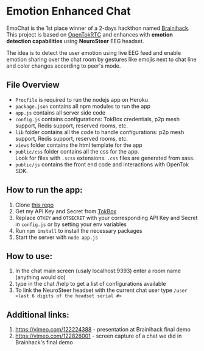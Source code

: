 # Emotion Enhanced Chat

EmoChat is the 1st place winner of a 2-days hackthon named [Brainihack](http://brainihack.org/).
This project is based on [OpenTokRTC](https://github.com/opentok/OpenTokRTC) and enhances with **emotion detection
capabilities** using **NeuroSteer** EEG headset.

The idea is to detect the user emotion using live EEG feed and enable emotion sharing over the chat room by
gestures like emojis next to chat line and color changes according to peer's mode.

## File Overview
* `Procfile` is required to run the nodejs app on Heroku
* `package.json` contains all npm modules to run the app
* `app.js` contains all server side code  
* `config.js` contains configurations: TokBox credentials, p2p mesh support, Redis support, reserved rooms, etc.  
* `lib` folder contains all the code to handle configurations: p2p mesh support, Redis support, reserved rooms, etc.   
* `views` folder contains the html template for the app
* `public/css` folder contains all the css for the app.    
  Look for files with `.scss` extensions. `.css` files are generated from sass.
* `public/js` contains the front end code and interactions with OpenTok SDK.  

## How to run the app:
1. Clone [this repo]( https://github.com/opentok/OpenTokRTC )  
2. Get my API Key and Secret from [TokBox]( http://TokBox.com )  
3. Replace `OTKEY` and `OTSECRET` with your corresponding API Key and Secret in `config.js` or by setting your env variables
4. Run `npm install` to install the necessary packages  
5. Start the server with `node app.js`  

## How to use:

1. In the chat main screen (usaly localhost:9393) enter a room name (anything would do)
2. type in the chat /help to get a list of configurations available
3. To link the NeuroSteer headset with the current chat user type `/user <last 6 digits of the headset serial #>`

## Additional links:

1. https://vimeo.com/122224388 - presentation at Brainihack final demo
2. https://vimeo.com/122826001 - screen capture of a chat we did in Brainhack's final demo

